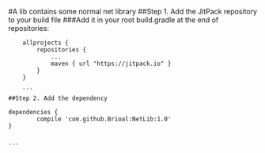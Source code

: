 
#A lib contains some normal net library
##Step 1. Add the JitPack repository to your build file
###Add it in your root build.gradle at the end of repositories:
```
	allprojects {
		repositories {
			...
			maven { url "https://jitpack.io" }
		}
	}
	
	```
##Step 2. Add the dependency
```
	dependencies {
	        compile 'com.github.Brioal:NetLib:1.0'
	}
	
	
	```
